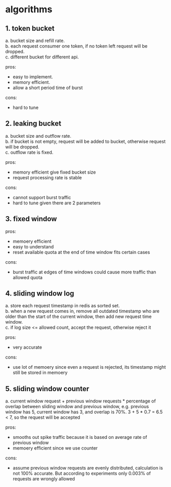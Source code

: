 # algorithms #

## 1. token bucket ##
a. bucket size and refill rate.   
b. each request consumer one token, if no token left request will be dropped.  
c. different bucket for different api.  


pros:
* easy to implement. 
* memory efficient. 
* allow a short period time of burst

cons:
* hard to tune

## 2. leaking bucket ##
a. bucket size and outflow rate.  
b. if bucket is not empty, request will be added to bucket, otherwise request will be dropped.  
c. outflow rate is fixed. 

pros:
* memory efficient give fixed bucket size
* request processing rate is stable

cons:
* cannot support burst traffic
* hard to tune given there are 2 parameters

## 3. fixed window ##

pros:
* memoery efficient
* easy to understand
* reset available quota at the end of time window fits certain cases

cons:
* burst traffic at edges of time windows could cause more traffic than allowed quota

## 4. sliding window log ##
a. store each request timestamp in redis as sorted set.  
b. when a new request comes in, remove all outdated timestamp who are older than the start of the current window, then add new request time window.  
c. if log size <= allowed count, accept the request, otherwise reject it

pros:
* very accurate

cons:
* use lot of memoery since even a request is rejected, its timestamp might still be stored in memoery

## 5. sliding window counter ##
a. current window request + previous window requests * percentage of overlap between sliding window and previous window, e.g. previous window has 5, current window has 3, and overlap is 70%. 3 + 5 * 0.7 = 6.5 < 7, so the request will be accepted

pros:
* smooths out spike traffic because it is based on average rate of previous window
* memoery efficient since we use counter

cons:
* assume previous window requests are evenly distributed, calculation is not 100% accurate. But according to experiments only 0.003% of requests are wrongly allowed
